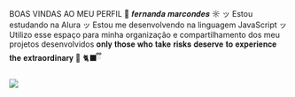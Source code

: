 BOAS VINDAS AO MEU PERFIL 🦋
𝒇𝒆𝒓𝒏𝒂𝒏𝒅𝒂 𝒎𝒂𝒓𝒄𝒐𝒏𝒅𝒆𝒔 ☼
ッ Estou estudando na Alura
ッ Estou me desenvolvendo na linguagem JavaScript
ッ Utilizo esse espaço para minha organização e compartilhamento dos meu projetos desenvolvidos
𝐨𝐧𝐥𝐲 𝐭𝐡𝐨𝐬𝐞 𝐰𝐡𝐨 𝐭𝐚𝐤𝐞 𝐫𝐢𝐬𝐤𝐬 𝐝𝐞𝐬𝐞𝐫𝐯𝐞 𝐭𝐨 𝐞𝐱𝐩𝐞𝐫𝐢𝐞𝐧𝐜𝐞 𝐭𝐡𝐞 𝐞𝐱𝐭𝐫𝐚𝐨𝐫𝐝𝐢𝐧𝐚𝐫𝐲 🦋
🐈‍⬛ྀི


![](https://media1.tenor.com/m/p9v9mOmpvdgAAAAC/kevin.gif)





